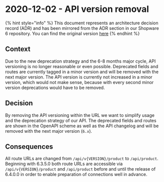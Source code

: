 # 2020-12-02 - API version removal

{% hint style="info" %}
This document represents an architecture decision record (ADR) and has been mirrored from the ADR section in our Shopware 6 repository.
You can find the original version [here](https://github.com/shopware/platform/blob/trunk/resources/references/adr/api/2020-12-02-removing-api-version.md)
{% endhint %}

## Context

Due to the new deprecation strategy and the 6-8 months major cycle, API versioning is no longer  reasonable or even possible.
Deprecated fields and routes are currently tagged in a minor version and will be removed with the next major version.
The API version is currently not increased in a minor version, which would not make sense, because with every second minor version deprecations would have to be removed.

## Decision

By removing the API versioning within the URL we want to simplify usage and the deprecation strategy of our API. 
The deprecated fields and routes are shown in the OpenAPI scheme as well as the API changelog and will be removed with the next major version (`6.x`).

## Consequences

All route URLs are changed from `/api/v{VERSION}/product` to `/api/product`. 
Beginning with 6.3.5.0 both route URLs are accessible via `/api/v{VERSION}/product` and `/api/product` before and until the release of 6.4.0.0 in order to enable preparation of connections well in advance.

